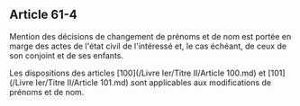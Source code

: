 Article 61-4
----
Mention des décisions de changement de prénoms et de nom est portée en marge des
actes de l'état civil de l'intéressé et, le cas échéant, de ceux de son conjoint
et de ses enfants.

Les dispositions des articles [100](/Livre Ier/Titre II/Article 100.md) et [101](/Livre Ier/Titre II/Article 101.md) sont applicables aux modifications de
prénoms et de nom.
